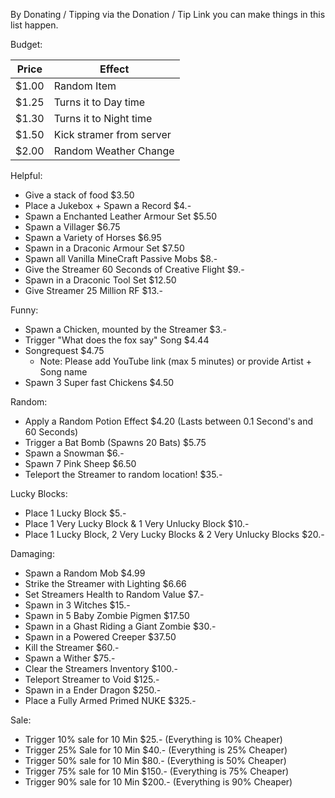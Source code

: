 By Donating / Tipping via the Donation / Tip Link you can make things in this list happen.
 
Budget:

| Price | Effect |
| ----- | ------ |
| $1.00 | Random Item |
| $1.25 | Turns it to Day time |
| $1.30 | Turns it to Night time |
| $1.50 | Kick stramer from server |
| $2.00 | Random Weather Change |


Helpful:
- Give a stack of food                                                    $3.50
- Place a Jukebox + Spawn a Record                                        $4.-
- Spawn a Enchanted Leather Armour Set                                    $5.50
- Spawn a Villager                                                        $6.75
- Spawn a Variety of Horses                                               $6.95
- Spawn in a Draconic Armour Set                                          $7.50
- Spawn all Vanilla MineCraft Passive Mobs                                $8.-
- Give the Streamer 60 Seconds of Creative Flight                         $9.-
- Spawn in a Draconic Tool Set                                            $12.50
- Give Streamer 25 Million RF                                             $13.-


Funny:
- Spawn a Chicken, mounted by the Streamer                                $3.-
- Trigger "What does the fox say" Song                                    $4.44
- Songrequest                                                             $4.75
  - Note: Please add YouTube link (max 5 minutes) or provide Artist + Song name
- Spawn 3 Super fast Chickens                                             $4.50

Random:
- Apply a Random Potion Effect                                            $4.20   (Lasts between 0.1 Second's and 60 Seconds)
- Trigger a Bat Bomb (Spawns 20 Bats)                                     $5.75
- Spawn a Snowman                                                         $6.-
- Spawn 7 Pink Sheep                                                      $6.50
- Teleport the Streamer to random location!                               $35.-

Lucky Blocks:
- Place 1 Lucky Block                                                     $5.-
- Place 1 Very Lucky Block & 1 Very Unlucky Block                         $10.-
- Place 1 Lucky Block, 2 Very Lucky Blocks & 2 Very Unlucky Blocks        $20.-

Damaging:
- Spawn a Random Mob                                                      $4.99
- Strike the Streamer with Lighting                                       $6.66
- Set Streamers Health to Random Value                                    $7.-
- Spawn in 3 Witches                                                      $15.-
- Spawn in 5 Baby Zombie Pigmen                                           $17.50
- Spawn in a Ghast Riding a Giant Zombie                                  $30.-
- Spawn in a Powered Creeper                                              $37.50
- Kill the Streamer                                                       $60.-
- Spawn a Wither                                                          $75.-
- Clear the Streamers Inventory                                           $100.-
- Teleport Streamer to Void                                               $125.-
- Spawn in a Ender Dragon                                                 $250.-
- Place a Fully Armed Primed NUKE                                         $325.-

Sale:
- Trigger 10% sale for 10 Min                                           $25.-   (Everything is 10% Cheaper)
- Trigger 25% Sale for 10 Min                                           $40.-   (Everything is 25% Cheaper)
- Trigger 50% sale for 10 Min                                           $80.-   (Everything is 50% Cheaper)
- Trigger 75% sale for 10 Min                                             $150.-  (Everything is 75% Cheaper)
- Trigger 90% sale for 10 Min                                             $200.-  (Everything is 90% Cheaper)
